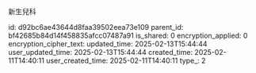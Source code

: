 新生兒科



id: d92bc6ae43644d8faa39502eea73e109
parent_id: bf42685b84d14f458835afcc07487a91
is_shared: 0
encryption_applied: 0
encryption_cipher_text: 
updated_time: 2025-02-13T15:44:44
user_updated_time: 2025-02-13T15:44:44
created_time: 2025-02-11T14:40:11
user_created_time: 2025-02-11T14:40:11
type_: 2